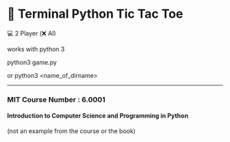 # 🐍 Terminal Python Tic Tac Toe
💻 2 Player (❌ AI)

works with python 3

python3 game.py

or python3 <name_of_dirname>

------
### MIT Course Number : 6.0001
#### Introduction to Computer Science and Programming in Python
(not an example from the course or the book)
